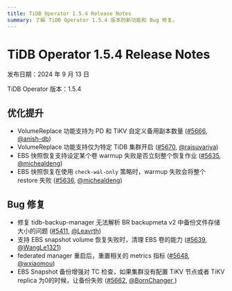 ```yaml
---
title: TiDB Operator 1.5.4 Release Notes
summary: 了解 TiDB Operator 1.5.4 版本的新功能和 Bug 修复。
---
```


# TiDB Operator 1.5.4 Release Notes

发布日期：2024 年 9 月 13 日

TiDB Operator 版本：1.5.4

## 优化提升

- VolumeReplace 功能支持为 PD 和 TiKV 自定义备用副本数量 ([#5666](https://github.com/pingcap/tidb-operator/pull/5666), [@anish-db](https://github.com/anish-db))
- VolumeReplace 功能支持仅为特定 TiDB 集群开启 ([#5670](https://github.com/pingcap/tidb-operator/pull/5670), [@rajsuvariya](https://github.com/rajsuvariya))
- EBS 快照恢复支持设定某个卷 warmup 失败是否立刻整个恢复作业 ([#5635](https://github.com/pingcap/tidb-operator/pull/5635), [@michealdeng](https://github.com/[michaelmdeng](https://github.com/michaelmdeng)))
- EBS 快照恢复在使用 `check-wal-only` 策略时，warmup 失败会将整个 restore 失败 ([#5636](https://github.com/pingcap/tidb-operator/pull/5636), [@michealdeng](https://github.com/[michaelmdeng](https://github.com/michaelmdeng)))
## Bug 修复

- 修复 tidb-backup-manager 无法解析 BR backupmeta v2 中备份文件存储大小的问题 ([#5411](https://github.com/pingcap/tidb-operator/pull/5411), [@Leavrth](https://github.com/Leavrth))
- 支持 EBS snapshot volume 恢复失败时，清理 EBS 卷的能力 ([#5639](https://github.com/pingcap/tidb-operator/pull/5639), [@WangLe1321](https://github.com/WangLe1321))
- federated manager 重启后，重置相关的 metrics 指标 ([#5648](https://github.com/pingcap/tidb-operator/pull/5648), [@wxiaomou](https://github.com/wxiaomou))
- EBS Snapshot 备份增强对 TC 检查，如果集群没有配置 TiKV 节点或者 TiKV replica 为0的时候，让备份失败 ([#5662](https://github.com/pingcap/tidb-operator/pull/5662), [@BornChanger ](https://github.com/BornChanger))
